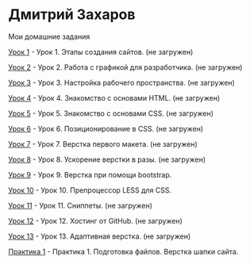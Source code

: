 

# Дмитрий Захаров
Мои домашние задания

[Урок 1](https://dzakharovv.github.io/lesson_1/ "Моя готовая домашка") - Урок 1. Этапы создания сайтов. (не загружен)

[Урок 2](https://dzakharovv.github.io/lesson_2/ "Моя готовая домашка") - Урок 2. Работа с графикой для разработчика. (не загружен)

[Урок 3](https://dzakharovv.github.io/lesson_3/ "Моя готовая домашка") - Урок 3. Настройка рабочего пространства. (не загружен)

[Урок 4](https://dzakharovv.github.io/lesson_4/ "Моя готовая домашка") - Урок 4. Знакомство с основами HTML. (не загружен)

[Урок 5](https://dzakharovv.github.io/lesson_5/ "Моя готовая домашка") - Урок 5. Знакомство с основами CSS. (не загружен)

[Урок 6](https://dzakharovv.github.io/lesson_6/ "Моя готовая домашка") - Урок 6. Позиционирование в CSS. (не загружен)

[Урок 7](https://dzakharovv.github.io/lesson_7/ "Моя готовая домашка") - Урок 7. Верстка первого макета. (не загружен)

[Урок 8](https://dzakharovv.github.io/lesson_8/ "Моя готовая домашка") - Урок 8. Ускорение верстки в разы. (не загружен)

[Урок 9](https://dzakharovv.github.io/lesson_9/ "Моя готовая домашка") - Урок 9. Верстка при помощи bootstrap.

[Урок 10](https://dzakharovv.github.io/lesson_10/ "Моя готовая домашка") - Урок 10. Препроцессор LESS для CSS.

[Урок 11](https://dzakharovv.github.io/lesson_11/ "Моя готовая домашка") - Урок 11. Сниппеты. (не загружен)

[Урок 12](https://dzakharovv.github.io/lesson_12/ "Моя готовая домашка") - Урок 12. Хостинг от GitHub. (не загружен)

[Урок 13](https://dzakharovv.github.io/lesson_13/ "Моя готовая домашка") - Урок 13. Адаптивная верстка. (не загружен)

[Практика 1](https://dzakharovv.github.io/Practice_1/ "Моя готовая домашка") - Практика 1. Подготовка файлов. Верстка шапки сайта.
